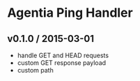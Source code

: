 # Agentia Ping Handler

## v0.1.0 / 2015-03-01

* handle GET and HEAD requests
* custom GET response payload
* custom path
